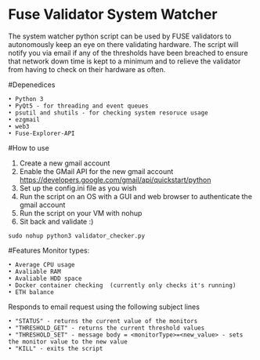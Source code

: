 # Fuse Validator System Watcher
The system watcher python script can be used by FUSE validators to autonomously keep an eye on there validating hardware. 
The script will notify you via email if any of the thresholds have been breached to ensure that network down time is kept to
a minimum and to relieve the validator from having to check on their hardware as often.

#Depenedices
```
• Python 3
• PyQt5 - for threading and event queues
• psutil and shutils - for checking system resoruce usage
• ezgmail
• web3
• Fuse-Explorer-API
```

#How to use
1. Create a new gmail account
2. Enable the GMail API for the new gmail account https://developers.google.com/gmail/api/quickstart/python
3. Set up the config.ini file as you wish
4. Run the script on an OS with a GUI and web browser to authenticate the gmail account
5. Run the script on your VM with nohup
6. Sit back and validate :)
```
sudo nohup python3 validator_checker.py
```

#Features
Monitor types:
```
• Average CPU usage
• Avaliable RAM
• Avaliable HDD space
• Docker container checking  (currently only checks it's running)
• ETH balance
```

Responds to email request using the following subject lines
```
• "STATUS" - returns the current value of the monitors
• "THRESHOLD_GET" - returns the current threshold values
• "THRESHOLD_SET" - message body = <monitorType>=<new_value> - sets the monitor value to the new value
• "KILL" - exits the script
```

